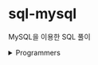 # sql-mysql

MySQL을 이용한 SQL 풀이

<details>
    <summary>Programmers</summary>

- Level 1
    - [SELECT-평균 일일 대여 요금 구하기](Programmers/Programmers_Level1_평균%20일일%20대여%20요금%20구하기.sql)
    - [SELECT-흉부외과 또는 일반외과 의사 목록 출력하기](Programmers/Programmers_Level1_흉부외과%20또는%20일반외과%20의사%20목록%20출력하기.sql)

- Level 2
    - [SELECT-3월에 태어난 여성 회원 목록 출력하기](Programmers/Programmers_Level2_3월에%20태어난%20여성%20회원%20목록%20출력하기.sql)
    - [GROUP BY-고양이와 개는 몇 마리 있을까](Programmers/Programmers_Level2_고양이와%20개는%20몇%20마리%20있을까.sql)
    - [JOIN-조건에 맞는 도서와 저자 리스트 출력하기](Programmers/Programmers_Level2_조건에%20맞는%20도서와%20저자%20리스트%20출력하기.sql)

- Level 3
  - [GROUP BY-카테고리 별 도서 판매량 집계하기](Programmers/Programmers_Level3_카테고리%20별%20도서%20판매량%20집계하기.sql)

</details>
